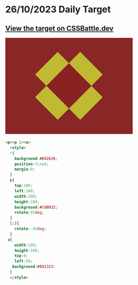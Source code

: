 # 26/10/2023 Daily Target

## [View the target on CSSBattle.dev](https://cssbattle.dev/play/AWgFpuNLYbYOBYqE3D4V)

![Alt text](img/target_k4X0VJq.png?raw=true "Target 26/10/2023")

```html
<p><p i><a>
  <style>
  *{
    background:#892626;
    position:fixed;
    margin:0;
  }
  p{
    top:100;
    left:100;
    width:200;
    height:100;
    background:#C0B932;
    rotate:45deg;
  }
  [i]{
    rotate:-45deg;
  }
 a{
    width:100;
    height:100;
    top:0;
    left:50;
   background:#892323;
  }
  </style>
```
